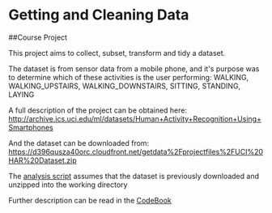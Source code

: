 # Getting and Cleaning Data

##Course Project 

This project aims to collect, subset, transform and tidy a dataset.

The dataset is from sensor data from a mobile phone, and it's purpose was to determine which of these activities is the user performing:
WALKING, WALKING_UPSTAIRS, WALKING_DOWNSTAIRS, SITTING, STANDING, LAYING


A full description of the project can be obtained here:
http://archive.ics.uci.edu/ml/datasets/Human+Activity+Recognition+Using+Smartphones 

And the dataset can be downloaded from: 
https://d396qusza40orc.cloudfront.net/getdata%2Fprojectfiles%2FUCI%20HAR%20Dataset.zip 

The [analysis script](run_analysis.R)  assumes that the dataset is previously downloaded and unzipped into the working directory

Further description can be read in the [CodeBook](CodeBook.md) 